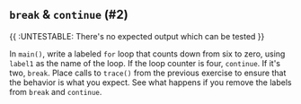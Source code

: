 ## `break` & `continue` (#2)

{{ :UNTESTABLE: There's no expected output which can be tested }}

In `main()`, write a labeled `for` loop that counts down from six to zero,
using `label1` as the name of the loop. If the loop counter is four,
`continue`. If it's two, `break`. Place calls to `trace()` from the previous
exercise to ensure that the behavior is what you expect. See what happens if
you remove the labels from `break` and `continue`.